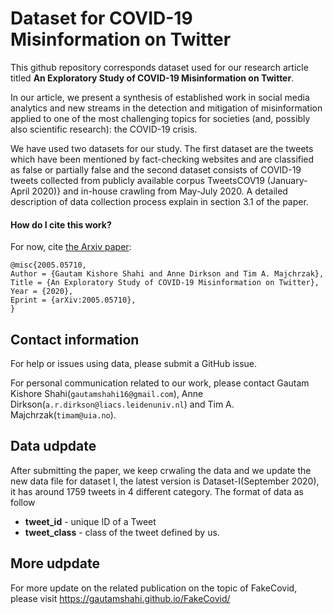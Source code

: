 # Dataset for COVID-19 Misinformation on Twitter

This github repository corresponds dataset used for our research article titled **An Exploratory Study of COVID-19 Misinformation on Twitter**.

In our article, we present a synthesis of established work in social media analytics and new streams in the detection and mitigation of misinformation applied to one of the most challenging topics for societies (and, possibly also scientific research): the COVID-19 crisis.

We have used two datasets for our study. The first dataset are the tweets which have been mentioned by fact-checking websites and are classified as false or partially false and the second dataset consists of COVID-19 tweets collected from publicly available corpus TweetsCOV19 (January-April 2020)} and in-house crawling from May-July 2020. A detailed description of data collection process explain in section 3.1 of the paper.


#### How do I cite this work?

For now, cite [the Arxiv paper](https://arxiv.org/pdf/2005.05710.pdf):

```
@misc{2005.05710,
Author = {Gautam Kishore Shahi and Anne Dirkson and Tim A. Majchrzak},
Title = {An Exploratory Study of COVID-19 Misinformation on Twitter},
Year = {2020},
Eprint = {arXiv:2005.05710},
}
```


## Contact information

For help or issues using data, please submit a GitHub issue.

For personal communication related to our work, please contact Gautam Kishore Shahi(`gautamshahi16@gmail.com`), Anne Dirkson(`a.r.dirkson@liacs.leidenuniv.nl`) and Tim A. Majchrzak(`timam@uia.no`).

## Data udpdate
After submitting the paper, we keep crwaling the data and we update the new data file for dataset I, the latest version is Dataset-I(September 2020), it has around 1759 tweets in 4 different category. The format of data as follow

* **tweet_id** - unique ID of a Tweet
* **tweet_class** - class of the tweet defined by us.

## More udpdate
For more update on the related publication on the topic of FakeCovid, please visit https://gautamshahi.github.io/FakeCovid/
